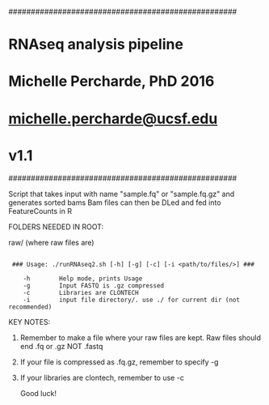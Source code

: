 ###################################################
#       RNAseq analysis pipeline                  #
#       Michelle Percharde, PhD 2016              #
#        michelle.percharde@ucsf.edu              #
#                v1.1                             #
###################################################


Script that takes input with name "sample.fq" or "sample.fq.gz" and generates sorted bams
Bam files can then be DLed and fed into FeatureCounts in R

FOLDERS NEEDED IN ROOT:

raw/ (where raw files are)
~~~~~~~~~~~~~~~~~~~~~~~~~~~~~~~~~~~~~~~~~~~~~~~~~~

 ### Usage: ./runRNAseq2.sh [-h] [-g] [-c] [-i <path/to/files/>] ###

    -h        Help mode, prints Usage
    -g        Input FASTQ is .gz compressed
    -c        Libraries are CLONTECH
    -i        input file directory/. use ./ for current dir (not recommended)

~~~~~~~~~~~~~~~~~~~~~~~~~~~~~~~~~~~~~~~~~~~~~~~~~~

KEY NOTES:

1. Remember to make a file where your raw files are kept. Raw files should end .fq or .gz NOT .fastq

2. If your file is compressed as .fq.gz, remember to specify -g

3. If your libraries are clontech, remember to use -c

   Good luck!

~~~~~~~~~~~~~~~~~~~~~~~~~~~~~~~~~~~~~~~~~~~~~~~~~~
